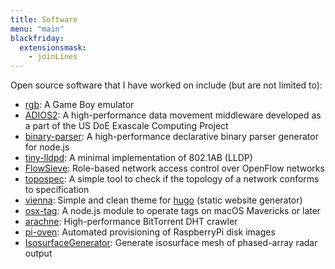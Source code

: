 ```yaml
---
title: Software
menu: "main"
blackfriday:
  extensionsmask:
    - joinLines
---
```


Open source software that I have worked on include (but are not limited to):

- [rgb](https://github.com/keichi/rgb): A Game Boy emulator
- [ADIOS2](https://github.com/ornladios/ADIOS2): A high-performance data
    movement middleware developed as a part of the US DoE Exascale Computing
    Project
- [binary-parser](https://github.com/keichi/binary-parser): A high-performance
  declarative binary parser generator for node.js
- [tiny-lldpd](https://github.com/shimojo-lab/tiny-lldpd): A minimal
  implementation of 802.1AB (LLDP)
- [FlowSieve](https://github.com/shimojo-lab/flowsieve): Role-based network
  access control over OpenFlow networks
- [topospec](https://github.com/shimojo-lab/topospec): A simple tool to check
  if the topology of a network conforms to specification
- [vienna](https://github.com/keichi/vienna): Simple and clean theme for
  [hugo](https://gohugo.io/) (static website generator)
- [osx-tag](https://github.com/keichi/osx-tag): A node.js module to operate
  tags on macOS Mavericks or later
- [arachne](https://github.com/keichi/arachne-mk2): High-performance
  BitTorrent DHT crawler
- [pi-oven](https://github.com/keichi/pi-oven): Automated provisioning of
  RaspberryPi disk images
- [IsosurfaceGenerator](https://github.com/keichi/IsosurfaceGenerator):
  Generate isosurface mesh of phased-array radar output
